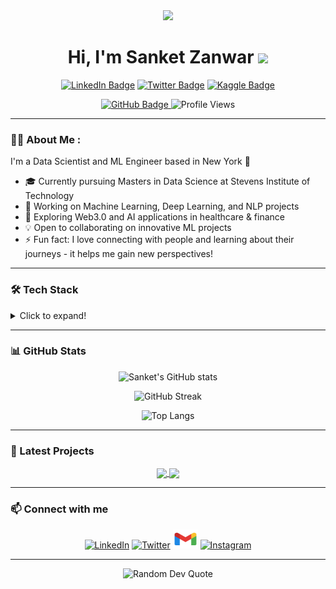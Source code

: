 <div align="center">
  <img src="https://media.giphy.com/media/v1.Y2lkPTc5MGI3NjExNzM3ODMzMjgzOWNlYjY4ZjM2ZDU2ZGYzYzFhZjY3NmFiYTUzYjJlYiZlcD12MV9pbnRlcm5hbF9naWZzX2dpZklkJmN0PWc/f3iwJFOVOwuy7K6FFw/giphy.gif" width="200"/>
  
  # Hi, I'm Sanket Zanwar <img src="https://media.giphy.com/media/hvRJCLFzcasrR4ia7z/giphy.gif" width="30">
  
  <p align="center">
    <a href="https://www.linkedin.com/in/sanket-zanwar/"><img src="https://img.shields.io/badge/LinkedIn-blue?style=for-the-badge&logo=linkedin&logoColor=white" alt="LinkedIn Badge"></a>
    <a href="https://twitter.com/SanketSZ"><img src="https://img.shields.io/badge/Twitter-blue?style=for-the-badge&logo=twitter&logoColor=white" alt="Twitter Badge"></a>
    <a href="https://www.kaggle.com/sanketsz"><img src="https://img.shields.io/badge/Kaggle-20BEFF?style=for-the-badge&logo=Kaggle&logoColor=white" alt="Kaggle Badge"></a>
  </p>
  
  <p align="center">
    <a href="https://github.com/sanket1105?tab=followers">
      <img src="https://img.shields.io/github/followers/sanket1105?label=Followers&style=social" alt="GitHub Badge">
    </a>
    <img src="https://komarev.com/ghpvc/?username=sanket1105&style=flat-square&color=blue" alt="Profile Views"/>
  </p>
</div>

---

### 👨‍💻 About Me :

I'm a Data Scientist and ML Engineer based in New York 🗽

- 🎓 Currently pursuing Masters in Data Science at Stevens Institute of Technology
- 🔭 Working on Machine Learning, Deep Learning, and NLP projects
- 🌱 Exploring Web3.0 and AI applications in healthcare & finance
- 💡 Open to collaborating on innovative ML projects
- ⚡ Fun fact: I love connecting with people and learning about their journeys - it helps me gain new perspectives!

---

### 🛠 Tech Stack

<details>
<summary>Click to expand!</summary>

#### Languages
![Python](https://img.shields.io/badge/Python-3776AB?style=for-the-badge&logo=python&logoColor=white)
![R](https://img.shields.io/badge/R-276DC3?style=for-the-badge&logo=r&logoColor=white)
![SQL](https://img.shields.io/badge/SQL-4479A1?style=for-the-badge&logo=postgresql&logoColor=white)
![C++](https://img.shields.io/badge/C++-00599C?style=for-the-badge&logo=cplusplus&logoColor=white)

#### ML/DL Frameworks
![TensorFlow](https://img.shields.io/badge/TensorFlow-FF6F00?style=for-the-badge&logo=tensorflow&logoColor=white)
![PyTorch](https://img.shields.io/badge/PyTorch-EE4C2C?style=for-the-badge&logo=pytorch&logoColor=white)
![scikit-learn](https://img.shields.io/badge/scikit--learn-F7931E?style=for-the-badge&logo=scikit-learn&logoColor=white)
![Keras](https://img.shields.io/badge/Keras-D00000?style=for-the-badge&logo=keras&logoColor=white)

#### Big Data
![Apache Spark](https://img.shields.io/badge/Apache%20Spark-E25A1C?style=for-the-badge&logo=apache%20spark&logoColor=white)
![Hadoop](https://img.shields.io/badge/Hadoop-66CCFF?style=for-the-badge&logo=apache%20hadoop&logoColor=black)

#### Visualization
![Tableau](https://img.shields.io/badge/Tableau-E97627?style=for-the-badge&logo=tableau&logoColor=white)
![Power BI](https://img.shields.io/badge/Power%20BI-F2C811?style=for-the-badge&logo=power%20bi&logoColor=black)
![Plotly](https://img.shields.io/badge/Plotly-3F4F75?style=for-the-badge&logo=plotly&logoColor=white)

#### Cloud
![AWS](https://img.shields.io/badge/AWS-232F3E?style=for-the-badge&logo=amazon-aws&logoColor=white)
![GCP](https://img.shields.io/badge/GCP-4285F4?style=for-the-badge&logo=google-cloud&logoColor=white)

</details>

---

### 📊 GitHub Stats

<div align="center">
  
![Sanket's GitHub stats](https://github-readme-stats.vercel.app/api?username=sanket1105&show_icons=true&theme=radical)

![GitHub Streak](https://github-readme-streak-stats.herokuapp.com/?user=sanket1105&theme=radical)

![Top Langs](https://github-readme-stats.vercel.app/api/top-langs/?username=sanket1105&layout=compact&theme=radical)

</div>

---

### 🎯 Latest Projects

<!-- You can add your pinned repositories here -->
<div align="center">
<a href="https://github.com/sanket1105/project1">
  <img align="center" src="https://github-readme-stats.vercel.app/api/pin/?username=sanket1105&repo=project1&theme=radical" />
</a>
<a href="https://github.com/sanket1105/project2">
  <img align="center" src="https://github-readme-stats.vercel.app/api/pin/?username=sanket1105&repo=project2&theme=radical" />
</a>
</div>

---

### 📫 Connect with me

<p align="center">
<a href="https://www.linkedin.com/in/sanket-zanwar/"><img src="https://raw.githubusercontent.com/rahuldkjain/github-profile-readme-generator/master/src/images/icons/Social/linked-in-alt.svg" alt="LinkedIn" height="30" width="40" /></a>
<a href="https://twitter.com/Sanketsz"><img src="https://raw.githubusercontent.com/rahuldkjain/github-profile-readme-generator/master/src/images/icons/Social/twitter.svg" alt="Twitter" height="30" width="40" /></a>
<a href="mailto:sanketz1128@gmail.com"><img src="https://raw.githubusercontent.com/rahuldkjain/github-profile-readme-generator/master/src/images/icons/Social/gmail.svg" alt="Email" height="30" width="40" /></a>
<a href="https://www.instagram.com/shankiiz_/"><img src="https://raw.githubusercontent.com/rahuldkjain/github-profile-readme-generator/master/src/images/icons/Social/instagram.svg" alt="Instagram" height="30" width="40" /></a>
</p>

---

<div align="center">
  <img src="https://quotes-github-readme.vercel.app/api?type=horizontal&theme=radical" alt="Random Dev Quote"/>
</div>
